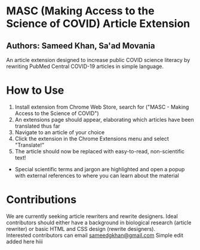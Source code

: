 # MASC (Making Access to the Science of COVID) Article Extension
## Authors: Sameed Khan, Sa'ad Movania

An article extension designed to increase public COVID science literacy by rewriting PubMed Central COVID-19 articles in simple language.

# How to Use
1. Install extension from Chrome Web Store, search for ("MASC - Making Access to the Science of COVID")
2. An extensions page should appear, elaborating which articles have been translated thus far
3. Navigate to an article of your choice
4. Click the extension in the Chrome Extensions menu and select "Translate!"
5. The article should now be replaced with easy-to-read, non-scientific text! 
  * Special scientific terms and jargon are highlighted and open a popup with external references to where you can learn about the material

# Contributions
We are currently seeking article rewriters and rewrite designers. Ideal contributors should either have a background in biological research (article rewriter) or basic HTML and CSS design (rewrite designers).  
Interested contributors can email sameedgkhan@gmail.com
Simple edit added here hiii
